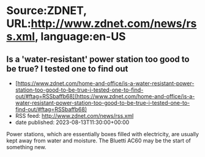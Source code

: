 # Source:ZDNET, URL:http://www.zdnet.com/news/rss.xml, language:en-US

## Is a 'water-resistant' power station too good to be true? I tested one to find out
 - [https://www.zdnet.com/home-and-office/is-a-water-resistant-power-station-too-good-to-be-true-i-tested-one-to-find-out/#ftag=RSSbaffb68](https://www.zdnet.com/home-and-office/is-a-water-resistant-power-station-too-good-to-be-true-i-tested-one-to-find-out/#ftag=RSSbaffb68)
 - RSS feed: http://www.zdnet.com/news/rss.xml
 - date published: 2023-08-13T11:30:00+00:00

Power stations, which are essentially boxes filled with electricity, are usually kept away from water and moisture. The Bluetti AC60 may be the start of something new.

